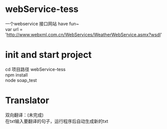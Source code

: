 # webService-tess
   一个webservice 接口网站  have fun~  
   var url = 'http://www.webxml.com.cn/WebServices/WeatherWebService.asmx?wsdl'

# init and start project
   cd 项目路径 webService-tess  
   npm install   
   node soap_test  

# Translator 
   双向翻译：(未完成)  
   在txt输入要翻译的句子，运行程序后自动生成新的txt